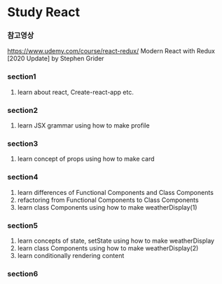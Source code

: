 # Study React

### 참고영상
https://www.udemy.com/course/react-redux/
Modern React with Redux [2020 Update] by Stephen Grider

### section1
  1. learn about react, Create-react-app etc.

### section2
  1. learn JSX grammar using how to make profile 

### section3
  1. learn concept of props using how to make card

### section4
  1. learn differences of Functional Components and Class Components
  2. refactoring from Functional Components to Class Components
  3. learn class Components using how to make weatherDisplay(1)

### section5
  1. learn concepts of state, setState using how to make weatherDisplay
  2. learn class Components using how to make weatherDisplay(2)
  3. learn conditionally rendering content

### section6